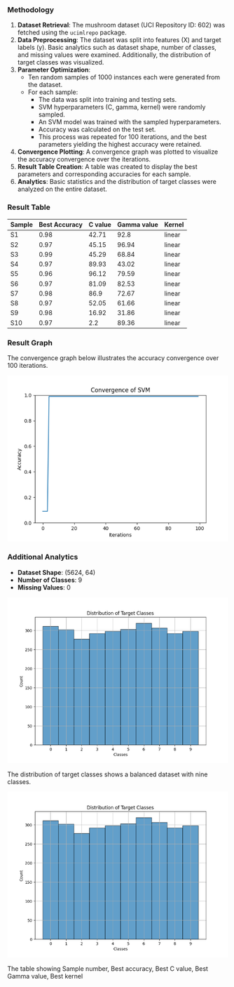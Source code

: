 ### Methodology

1. **Dataset Retrieval**: The mushroom dataset (UCI Repository ID: 602) was fetched using the `ucimlrepo` package.
2. **Data Preprocessing**: The dataset was split into features (X) and target labels (y). Basic analytics such as dataset shape, number of classes, and missing values were examined. Additionally, the distribution of target classes was visualized.
3. **Parameter Optimization**: 
   - Ten random samples of 1000 instances each were generated from the dataset.
   - For each sample:
     - The data was split into training and testing sets.
     - SVM hyperparameters (C, gamma, kernel) were randomly sampled.
     - An SVM model was trained with the sampled hyperparameters.
     - Accuracy was calculated on the test set.
     - This process was repeated for 100 iterations, and the best parameters yielding the highest accuracy were retained.
4. **Convergence Plotting**: A convergence graph was plotted to visualize the accuracy convergence over the iterations.
5. **Result Table Creation**: A table was created to display the best parameters and corresponding accuracies for each sample.
6. **Analytics**: Basic statistics and the distribution of target classes were analyzed on the entire dataset.

### Result Table

| Sample | Best Accuracy | C value | Gamma value | Kernel |
|--------|---------------|---------|-------------|--------|
| S1     | 0.98          | 42.71   | 92.8        | linear |
| S2     | 0.97          | 45.15   | 96.94       | linear |
| S3     | 0.99          | 45.29   | 68.84       | linear |
| S4     | 0.97          | 89.93   | 43.02       | linear |
| S5     | 0.96          | 96.12   | 79.59       | linear |
| S6     | 0.97          | 81.09   | 82.53       | linear |
| S7     | 0.98          | 86.9    | 72.67       | linear |
| S8     | 0.97          | 52.05   | 61.66       | linear |
| S9     | 0.98          | 16.92   | 31.86       | linear |
| S10    | 0.97          | 2.2     | 89.36       | linear |

### Result Graph

The convergence graph below illustrates the accuracy convergence over 100 iterations.

![Convergence of SVM](https://github.com/SanyamGoyal401/Parameter-Optimization-SVM/blob/main/SVM-Convergence.png)

### Additional Analytics

- **Dataset Shape**: (5624, 64)
- **Number of Classes**: 9
- **Missing Values**: 0

![Distribution of Target Classes](https://github.com/SanyamGoyal401/Parameter-Optimization-SVM/blob/main/SVM-Distribution.png)

The distribution of target classes shows a balanced dataset with nine classes.

![Best Parameters Table](https://github.com/SanyamGoyal401/Parameter-Optimization-SVM/blob/main/SVM-Distribution.png)

The table showing Sample number, Best accuracy, Best C value, Best Gamma value, Best kernel